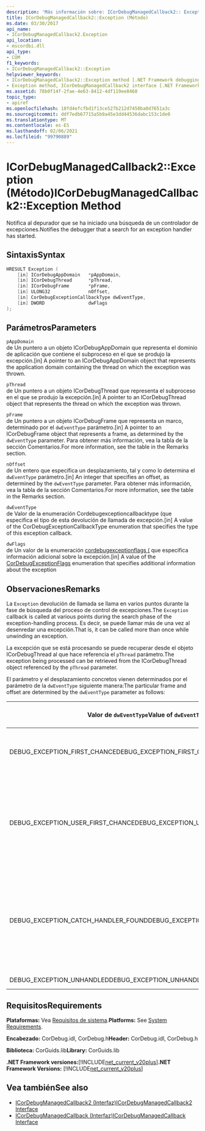 ```yaml
---
description: 'Más información sobre: ICorDebugManagedCallback2:: Exception (método)'
title: ICorDebugManagedCallback2::Exception (Método)
ms.date: 03/30/2017
api_name:
- ICorDebugManagedCallback2.Exception
api_location:
- mscordbi.dll
api_type:
- COM
f1_keywords:
- ICorDebugManagedCallback2::Exception
helpviewer_keywords:
- ICorDebugManagedCallback2::Exception method [.NET Framework debugging]
- Exception method, ICorDebugManagedCallback2 interface [.NET Framework debugging]
ms.assetid: 78b0f14f-2fae-4e63-8412-4df119ee8468
topic_type:
- apiref
ms.openlocfilehash: 18fd4efcfbd1f13ce527b212d7450ba0d7651a3c
ms.sourcegitcommit: ddf7edb67715a5b9a45e3dd44536dabc153c1de0
ms.translationtype: MT
ms.contentlocale: es-ES
ms.lasthandoff: 02/06/2021
ms.locfileid: "99790889"
---
```

# <a name="icordebugmanagedcallback2exception-method"></a><span data-ttu-id="fe50a-103">ICorDebugManagedCallback2::Exception (Método)</span><span class="sxs-lookup"><span data-stu-id="fe50a-103">ICorDebugManagedCallback2::Exception Method</span></span>

<span data-ttu-id="fe50a-104">Notifica al depurador que se ha iniciado una búsqueda de un controlador de excepciones.</span><span class="sxs-lookup"><span data-stu-id="fe50a-104">Notifies the debugger that a search for an exception handler has started.</span></span>  
  
## <a name="syntax"></a><span data-ttu-id="fe50a-105">Sintaxis</span><span class="sxs-lookup"><span data-stu-id="fe50a-105">Syntax</span></span>  
  
```cpp  
HRESULT Exception (  
    [in] ICorDebugAppDomain   *pAppDomain,  
    [in] ICorDebugThread      *pThread,  
    [in] ICorDebugFrame       *pFrame,  
    [in] ULONG32              nOffset,  
    [in] CorDebugExceptionCallbackType dwEventType,  
    [in] DWORD                dwFlags  
);  
```  
  
## <a name="parameters"></a><span data-ttu-id="fe50a-106">Parámetros</span><span class="sxs-lookup"><span data-stu-id="fe50a-106">Parameters</span></span>  

 `pAppDomain`  
 <span data-ttu-id="fe50a-107">de Un puntero a un objeto ICorDebugAppDomain que representa el dominio de aplicación que contiene el subproceso en el que se produjo la excepción.</span><span class="sxs-lookup"><span data-stu-id="fe50a-107">[in] A pointer to an ICorDebugAppDomain object that represents the application domain containing the thread on which the exception was thrown.</span></span>  
  
 `pThread`  
 <span data-ttu-id="fe50a-108">de Un puntero a un objeto ICorDebugThread que representa el subproceso en el que se produjo la excepción.</span><span class="sxs-lookup"><span data-stu-id="fe50a-108">[in] A pointer to an ICorDebugThread object that represents the thread on which the exception was thrown.</span></span>  
  
 `pFrame`  
 <span data-ttu-id="fe50a-109">de Un puntero a un objeto ICorDebugFrame que representa un marco, determinado por el `dwEventType` parámetro.</span><span class="sxs-lookup"><span data-stu-id="fe50a-109">[in] A pointer to an ICorDebugFrame object that represents a frame, as determined by the `dwEventType` parameter.</span></span> <span data-ttu-id="fe50a-110">Para obtener más información, vea la tabla de la sección Comentarios.</span><span class="sxs-lookup"><span data-stu-id="fe50a-110">For more information, see the table in the Remarks section.</span></span>  
  
 `nOffset`  
 <span data-ttu-id="fe50a-111">de Un entero que especifica un desplazamiento, tal y como lo determina el `dwEventType` parámetro.</span><span class="sxs-lookup"><span data-stu-id="fe50a-111">[in] An integer that specifies an offset, as determined by the `dwEventType` parameter.</span></span> <span data-ttu-id="fe50a-112">Para obtener más información, vea la tabla de la sección Comentarios.</span><span class="sxs-lookup"><span data-stu-id="fe50a-112">For more information, see the table in the Remarks section.</span></span>  
  
 `dwEventType`  
 <span data-ttu-id="fe50a-113">de Valor de la enumeración Cordebugexceptioncallbacktype (que especifica el tipo de esta devolución de llamada de excepción.</span><span class="sxs-lookup"><span data-stu-id="fe50a-113">[in] A value of the CorDebugExceptionCallbackType enumeration that specifies the type of this exception callback.</span></span>  
  
 `dwFlags`  
 <span data-ttu-id="fe50a-114">de Un valor de la enumeración [cordebugexceptionflags (](cordebugexceptionflags-enumeration.md) que especifica información adicional sobre la excepción.</span><span class="sxs-lookup"><span data-stu-id="fe50a-114">[in] A value of the [CorDebugExceptionFlags](cordebugexceptionflags-enumeration.md) enumeration that specifies additional information about the exception</span></span>  
  
## <a name="remarks"></a><span data-ttu-id="fe50a-115">Observaciones</span><span class="sxs-lookup"><span data-stu-id="fe50a-115">Remarks</span></span>  

 <span data-ttu-id="fe50a-116">La `Exception` devolución de llamada se llama en varios puntos durante la fase de búsqueda del proceso de control de excepciones.</span><span class="sxs-lookup"><span data-stu-id="fe50a-116">The `Exception` callback is called at various points during the search phase of the exception-handling process.</span></span> <span data-ttu-id="fe50a-117">Es decir, se puede llamar más de una vez al desenredar una excepción.</span><span class="sxs-lookup"><span data-stu-id="fe50a-117">That is, it can be called more than once while unwinding an exception.</span></span>  
  
 <span data-ttu-id="fe50a-118">La excepción que se está procesando se puede recuperar desde el objeto ICorDebugThread al que hace referencia el `pThread` parámetro.</span><span class="sxs-lookup"><span data-stu-id="fe50a-118">The exception being processed can be retrieved from the ICorDebugThread object referenced by the `pThread` parameter.</span></span>  
  
 <span data-ttu-id="fe50a-119">El parámetro y el desplazamiento concretos vienen determinados por el parámetro de la `dwEventType` siguiente manera:</span><span class="sxs-lookup"><span data-stu-id="fe50a-119">The particular frame and offset are determined by the `dwEventType` parameter as follows:</span></span>  
  
|<span data-ttu-id="fe50a-120">Valor de `dwEventType`</span><span class="sxs-lookup"><span data-stu-id="fe50a-120">Value of `dwEventType`</span></span>|<span data-ttu-id="fe50a-121">Valor de `pFrame`</span><span class="sxs-lookup"><span data-stu-id="fe50a-121">Value of `pFrame`</span></span>|<span data-ttu-id="fe50a-122">Valor de `nOffset`</span><span class="sxs-lookup"><span data-stu-id="fe50a-122">Value of `nOffset`</span></span>|  
|----------------------------|-----------------------|------------------------|  
|<span data-ttu-id="fe50a-123">DEBUG_EXCEPTION_FIRST_CHANCE</span><span class="sxs-lookup"><span data-stu-id="fe50a-123">DEBUG_EXCEPTION_FIRST_CHANCE</span></span>|<span data-ttu-id="fe50a-124">Marco que produjo la excepción.</span><span class="sxs-lookup"><span data-stu-id="fe50a-124">The frame that threw the exception.</span></span>|<span data-ttu-id="fe50a-125">Puntero de instrucción en el marco.</span><span class="sxs-lookup"><span data-stu-id="fe50a-125">The instruction pointer in the frame.</span></span>|  
|<span data-ttu-id="fe50a-126">DEBUG_EXCEPTION_USER_FIRST_CHANCE</span><span class="sxs-lookup"><span data-stu-id="fe50a-126">DEBUG_EXCEPTION_USER_FIRST_CHANCE</span></span>|<span data-ttu-id="fe50a-127">Marco de código de usuario más cercano al punto de la excepción iniciada.</span><span class="sxs-lookup"><span data-stu-id="fe50a-127">The user-code frame closest to the point of the thrown exception.</span></span>|<span data-ttu-id="fe50a-128">Puntero de instrucción en el marco.</span><span class="sxs-lookup"><span data-stu-id="fe50a-128">The instruction pointer in the frame.</span></span>|  
|<span data-ttu-id="fe50a-129">DEBUG_EXCEPTION_CATCH_HANDLER_FOUND</span><span class="sxs-lookup"><span data-stu-id="fe50a-129">DEBUG_EXCEPTION_CATCH_HANDLER_FOUND</span></span>|<span data-ttu-id="fe50a-130">Marco que contiene el controlador Catch.</span><span class="sxs-lookup"><span data-stu-id="fe50a-130">The frame that contains the catch handler.</span></span>|<span data-ttu-id="fe50a-131">Desplazamiento del lenguaje intermedio de Microsoft (MSIL) del principio del controlador Catch.</span><span class="sxs-lookup"><span data-stu-id="fe50a-131">The Microsoft intermediate language (MSIL) offset of the beginning of the catch handler.</span></span>|  
|<span data-ttu-id="fe50a-132">DEBUG_EXCEPTION_UNHANDLED</span><span class="sxs-lookup"><span data-stu-id="fe50a-132">DEBUG_EXCEPTION_UNHANDLED</span></span>|<span data-ttu-id="fe50a-133">NULL</span><span class="sxs-lookup"><span data-stu-id="fe50a-133">NULL</span></span>|<span data-ttu-id="fe50a-134">Sin definir.</span><span class="sxs-lookup"><span data-stu-id="fe50a-134">Undefined.</span></span>|  
  
## <a name="requirements"></a><span data-ttu-id="fe50a-135">Requisitos</span><span class="sxs-lookup"><span data-stu-id="fe50a-135">Requirements</span></span>  

 <span data-ttu-id="fe50a-136">**Plataformas:** Vea [Requisitos de sistema](../../get-started/system-requirements.md).</span><span class="sxs-lookup"><span data-stu-id="fe50a-136">**Platforms:** See [System Requirements](../../get-started/system-requirements.md).</span></span>  
  
 <span data-ttu-id="fe50a-137">**Encabezado:** CorDebug.idl, CorDebug.h</span><span class="sxs-lookup"><span data-stu-id="fe50a-137">**Header:** CorDebug.idl, CorDebug.h</span></span>  
  
 <span data-ttu-id="fe50a-138">**Biblioteca:** CorGuids.lib</span><span class="sxs-lookup"><span data-stu-id="fe50a-138">**Library:** CorGuids.lib</span></span>  
  
 <span data-ttu-id="fe50a-139">**.NET Framework versiones:**[!INCLUDE[net_current_v20plus](../../../../includes/net-current-v20plus-md.md)]</span><span class="sxs-lookup"><span data-stu-id="fe50a-139">**.NET Framework Versions:** [!INCLUDE[net_current_v20plus](../../../../includes/net-current-v20plus-md.md)]</span></span>  
  
## <a name="see-also"></a><span data-ttu-id="fe50a-140">Vea también</span><span class="sxs-lookup"><span data-stu-id="fe50a-140">See also</span></span>

- [<span data-ttu-id="fe50a-141">ICorDebugManagedCallback2 (Interfaz)</span><span class="sxs-lookup"><span data-stu-id="fe50a-141">ICorDebugManagedCallback2 Interface</span></span>](icordebugmanagedcallback2-interface.md)
- [<span data-ttu-id="fe50a-142">ICorDebugManagedCallback (Interfaz)</span><span class="sxs-lookup"><span data-stu-id="fe50a-142">ICorDebugManagedCallback Interface</span></span>](icordebugmanagedcallback-interface.md)
